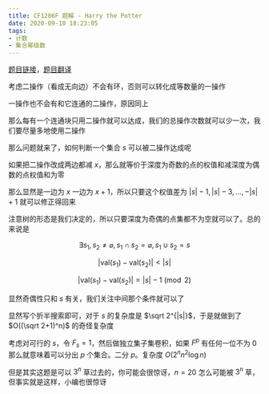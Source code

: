 ```yaml
---
title: CF1286F 题解 - Harry the Potter
date: 2020-09-10 18:23:05
tags:
- 计数
- 集合幂级数
---
```


[题目链接](https://codeforces.com/problemset/problem/1286/F)，[题目翻译](https://www.luogu.com.cn/problem/CF1286F)

<!--more-->

考虑二操作（看成无向边）不会有环，否则可以转化成等数量的一操作

一操作也不会有和它连通的二操作，原因同上

那么每有一个连通块只用二操作就可以达成，我们的总操作次数就可以少一次，我们要尽量多地使用二操作

那么问题就来了，如何判断一个集合 $s$ 可以被二操作达成呢

如果把二操作改成两边都减 $x$，那么就等价于深度为奇数的点的权值和减深度为偶数的点权值和为零

那么显然是一边为 $x$ 一边为 $x+1$，所以只要这个权值差为 $|s|-1,|s|-3,...,-|s|+1$ 就可以修正得回来

注意树的形态是我们决定的，所以只要深度为奇偶的点集都不为空就可以了。总的来说是

$$
\exists s_1,s_2\neq \varnothing,s_1\cap s_2=\varnothing,s_1\cup s_2=s
$$

$$
|\text{val}(s_1)-\text{val}(s_2)|<|s|
$$

$$
|\text{val}(s_1)-\text{val}(s_2)|=|s|-1\pmod 2
$$

显然奇偶性只和 $s$ 有关，我们关注中间那个条件就可以了

显然写个折半搜索即可，对于 $s$ 的复杂度是 $\sqrt 2^{|s|}$，于是就做到了 $O((\sqrt 2+1)^n)$ 的奇怪复杂度

考虑对可行的 $s$，令 $F_s=1$，然后做独立集子集卷积，如果 $F^p$ 有任何一位不为 0 那么就意味着可以分出 $p$ 个集合。二分 $p$。复杂度 $O(2^nn^2\log n)$

但是其实这题是可以 $3^n$ 草过去的，你可能会很惊讶，$n=20$ 怎么可能被 $3^n$ 草，但事实就是这样，小编也很惊讶
